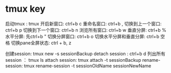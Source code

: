 # tmux key
启动tmux : tmux
开启新窗口: ctrl+b   c
重命名窗口: ctrl+b   ,
切换到上一个窗口: ctrl+b p
切换到下一个窗口: ctrl+b n
浏览所有窗口: ctrl+b w
垂直分屏:   ctrl+b %
水平分屏:  先ctrl+b "
切换分屏窗口: ctrl+b o
切换水平分屏和垂直分屏: ctrl+b 空格
切换pane全屏状态: ctrl + b, z

创建session: tmux new -s sessionBackup
detach session :  ctrl+b d
列出所有session ： tmux ls
attach session:  tmux attach -t sessionBackup
rename-session:   tmux rename-session -t sessionOldName sessionNewName

